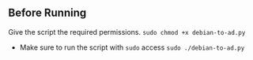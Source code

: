 ## Before Running

Give the script the required permissions.
`sudo chmod +x debian-to-ad.py`

- Make sure to run the script with `sudo` access
`sudo ./debian-to-ad.py`